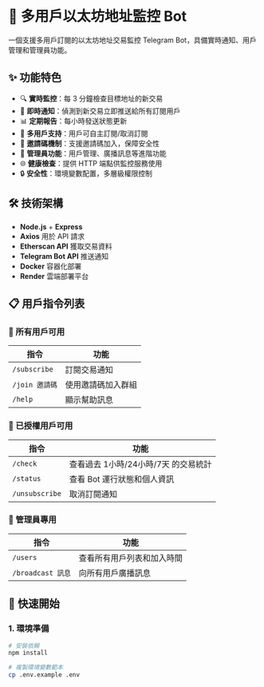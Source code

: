 # 🚀 多用戶以太坊地址監控 Bot

一個支援多用戶訂閱的以太坊地址交易監控 Telegram Bot，具備實時通知、用戶管理和管理員功能。

## ✨ 功能特色

- 🔍 **實時監控**：每 3 分鐘檢查目標地址的新交易
- 📱 **即時通知**：偵測到新交易立即推送給所有訂閱用戶
- 📊 **定期報告**：每小時發送狀態更新
- 👥 **多用戶支持**：用戶可自主訂閱/取消訂閱
- 🎫 **邀請碼機制**：支援邀請碼加入，保障安全性
- 👑 **管理員功能**：用戶管理、廣播訊息等進階功能
- 🌐 **健康檢查**：提供 HTTP 端點供監控服務使用
- 🔒 **安全性**：環境變數配置，多層級權限控制

## 🛠️ 技術架構

- **Node.js** + **Express** 
- **Axios** 用於 API 請求
- **Etherscan API** 獲取交易資料
- **Telegram Bot API** 推送通知
- **Docker** 容器化部署
- **Render** 雲端部署平台

## 📋 用戶指令列表

### 👤 所有用戶可用
| 指令 | 功能 |
|------|------|
| `/subscribe` | 訂閱交易通知 |
| `/join 邀請碼` | 使用邀請碼加入群組 |
| `/help` | 顯示幫助訊息 |

### 🔑 已授權用戶可用
| 指令 | 功能 |
|------|------|
| `/check` | 查看過去 1小時/24小時/7天 的交易統計 |
| `/status` | 查看 Bot 運行狀態和個人資訊 |
| `/unsubscribe` | 取消訂閱通知 |

### 👑 管理員專用
| 指令 | 功能 |
|------|------|
| `/users` | 查看所有用戶列表和加入時間 |
| `/broadcast 訊息` | 向所有用戶廣播訊息 |

## 🚀 快速開始

### 1. 環境準備

```bash
# 安裝依賴
npm install

# 複製環境變數範本
cp .env.example .env
